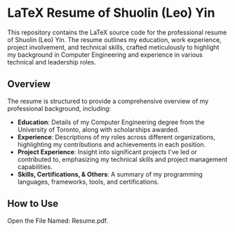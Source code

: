 # LaTeX Resume of Shuolin (Leo) Yin

This repository contains the LaTeX source code for the professional resume of Shuolin (Leo) Yin. The resume outlines my education, work experience, project involvement, and technical skills, crafted meticulously to highlight my background in Computer Engineering and experience in various technical and leadership roles.

## Overview

The resume is structured to provide a comprehensive overview of my professional background, including:
- **Education**: Details of my Computer Engineering degree from the University of Toronto, along with scholarships awarded.
- **Experience**: Descriptions of my roles across different organizations, highlighting my contributions and achievements in each position.
- **Project Experience**: Insight into significant projects I've led or contributed to, emphasizing my technical skills and project management capabilities.
- **Skills, Certifications, & Others**: A summary of my programming languages, frameworks, tools, and certifications.

## How to Use

Open the File Named: Resume.pdf.


